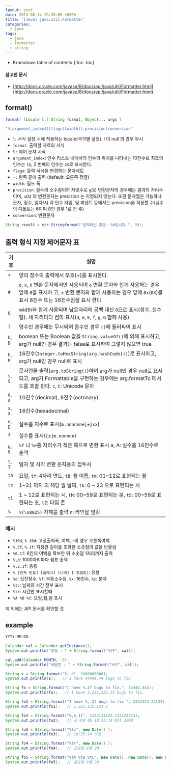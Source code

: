 ```yaml
---
layout: post
date: 2013-08-14 19:28:00 +0900
title: '[Java] java.util.Formatter'
categories:
  - java
tags:
  - java
  - formatter
  - string
---
```


* Kramdown table of contents
{:toc .toc}

#### 참고한 문서

- [http://docs.oracle.com/javase/8/docs/api/java/util/Formatter.html](http://docs.oracle.com/javase/8/docs/api/java/util/Formatter.html)

## format()

```java
format( [Locale l,] String format, Object... args )
```

```java
"%[argument_index$][flags][width][.precision]conversion"
```

- `l`: 서식 설정 시에 적용하는 locale(국가별 설정). l 이 null 의 경우 무시
- `format`: 출력할 자료의 서식
- `%:` 제어 문자 시작
- `argument_index`: 인수 리스트 내에서의 인수의 위치를 나타내는 10진수로 최초의 인수는 `1$`, 2 번째의 인수는 `2$`로 표시한다.
- `flags`: 출력 서식을 변경하는 문자세트
- `-:` 왼쪽 끝에 출력 (default: 오른쪽 정렬)
- `width`: 필드 폭
- `precision`: 실수의 소수점이하 자릿수로 `g`(`G`) 변환문자의 경우에는 결과의 자리수이며, `a`(`A`) 의 변환문자는 precision 는 지정되지 않는다. 또한   문자열은 가능하나 문자, 정수, 일자/시 각 인수 타입, 및 퍼센트 등에서는 precision을 적용할 수(실수의 디폴트는 6이며 0인 경우 1로 간 주)
- `conversion`: 변환문자

```java
String result = str.Stringformat("입력하신 값은: %d입니다.", 30);
```

## 출력 형식 지정 제어문자 표

| 기호 | 설명 |
|------|-----------------------------------------------------------------------------------------------------------------------------------------------------------------------------|
| `+` |  양의 정수의 출력에서 부호(+)를 표시한다. |
| `#` |  `o`, `x`, `X` 변환 문자에서만 사용되며 `o` 변환 문자와 함께 사용하는 경우 앞에 `0`을 표시하 고, `x` 변환 문자와 함께 사용하는 경우 앞에 `0x`(`0X`)를 표시 8진수 또는 16진수임을 표시 한다. |
| `0` |  width와 함께 사용되며 남은자리에 공백 대신 `0`으로 표시(정수, 실수형). 세 자리마다 컴마 표시(`d`, `e`, `E`, `f`, `g`, `G` 함께 사용) |
| `(` |  양수인 경우에는 무시되며 음수인 경우 `()`에 둘러싸여 표시 |
| `b`, `B` |  boolean 또는 Boolean 값을 `String.valueOf()`에 의해 표시하고, arg가 null인 경우 결과는 false로 표시하며 그렇지 않으면 true |
| `h`, `H` |  16진수(`Integer.toHexString(arg.hashCode())`)로 표시하고, arg가 null인 경우 null로 표시 |
| `s`, `S` |  문자열을 출력(`arg.toString()`)하며 arg가 null인 경우 null로 표시되고, arg가 Formattable을 구현하는 경우에는 arg.formatTo 메서드를 호출 한다. `c`, `C`: Unicode 문자 |
| `d`, `o` |  10진수(decimal), 8진수(octonary) |
| `x`, `X` |  16진수(hexadecimal) |
| `e`, `E` |  실수를 지수로 표시(`m.nnnnnne[±]xx`) |
| `f` |  실수를 표시(`[±]m.nnnnnn`) |
| `g`, `G` |  `%f` 나 `%e`중 자리수가 적은 쪽으로 변환 표시 a, A: 실수를 16진수로 출력 |
| `t`, `T` |  일자 및 시각 변환 문자용의 접두사 |
| `tA` |  요일, `tY`: 4자리 연도, `tB`: 월 이름, `tm`: 01~12로 표현되는 월 |
| `te` |  1~31 까지 의 해당 월 날짜, `tk`: 0 ~ 23 으로 표현되는 시 |
| `tl` |  1 ~ 12로 표현되는 시, `tM`: 00~59로 표현되는 분, `tS`: 00~59로 표현되는 초, `tZ`: 타임 존 |
| `%` |  `%(\u0025)` 자체를 출력 `n`: 라인을 넘김  |

### 예시

- `%10d`, `%-10d`: 고정출력폭, 여백, -의 경우 오른쪽여백
- `%.5f`, `%.1f`: 지정한 길이를 초과한 소숫점의 값을 반올림
- `%6.1f`: 6칸의 여백을 확보한 뒤 소숫점 1자리까지 출력
- `%,d`: 1000자리마다 쉼표 출력
- `%,2.1f`: 응용
- `% [인자 번호] [플래그] [너비] [.정밀도]`: 유형
- `%d`: 십진정수, `%f`: 부동소수점, `%x`: 16진수, `%c`: 문자
- `%tc`: 날짜와 시간 전부 표시
- `%tr`: 시간만 표시할때
- `%A %B %C`: 요일,월,일 표시

이 외에는 API 문서를 확인할 것

## example

```java
YYYY-MM-DD:

Calendar cal = Calendar.getInstance();
System.out.println("오늘 : " + String.format("%tF", cal));

cal.add(Calendar.MONTH, -3);
System.out.println("세달전 : " + String.format("%tF", cal));

String s = String.format("%, d", 1000000000);
System.out.println(s);   // I have 44444.44 bugs to fix

String fo = String.format("I have %.2f bugs to fix.", 44444.444);
System.out.println(fo);   // I have 2,231,323.23 bugs to fix.

String fo1 = String.format("I have %,.2f bugs to fix ", 2231323.23132);
System.out.println(fo1);   // 1,323,131,123.1

String fo2 = String.format("%,6.1f", 1323131123.133123213);
System.out.println(fo2);   // 금 9월 05 10:55:14 KST 2008

String fo3 = String.format("%tc", new Date() );
System.out.println(fo3);   // 10:55:14 오전

String fo4 = String.format("%tr", new Date() );
System.out.println(fo4);   // 금요일 9월 20

String fo5 = String.format("%tA %tB %tC", new Date(), new Date(), new Date() );
System.out.println(fo5);   // 금요일 9월 20
```
